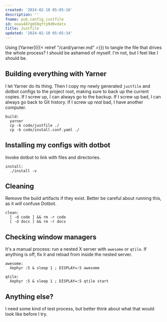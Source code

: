 ```yaml
---
created: '2024-02-10 05:05:16'
description: ''
fname: pub.config.justfile
id: ooau487gm58qfty9d0vdatx
title: Justfile
updated: '2024-02-10 05:05:34'
---
```


Using [Yarner]({{< relref "/card/yarner.md" >}}) to tangle the file that drives the whole process? I should be ashamed of myself. I'm not, but I feel like I should be.

## Building everything with Yarner

I let Yarner do its thing. Then I copy my newly generated `justfile` and dotbot configs to the project root, making sure to back up the current copies. If I screw up, I can always go to the backup. If I screw up bad, I can always go back to Git history. If I screw up *real* bad, I have another computer.

```justfile
build:
  yarner
  cp -b code/justfile ./
  cp -b code/install.conf.yaml ./
```

## Installing my configs with dotbot

Invoke dotbot to link with files and directories.

```justfile
install:
  ./install -v
```

## Cleaning

Remove the build artifacts if they exist. Better be careful about running this, as it *will* confuse Dotbot.

```justfile
clean:
  [ -d code ] && rm -r code
  [ -d docs ] && rm -r docs
```

## Checking window managers

It's a manual process: run a nested X server with `awesome` or `qtile`.
If anything is off, fix it and reload from inside the nested server.

```justfile
awesome:
  Xephyr :5 & sleep 1 ; DISPLAY=:5 awesome

qtile:
  Xephyr :5 & sleep 1 ; DISPLAY=:5 qtile start
```

## Anything else?

I need some kind of test process, but better think about what that would look like before I try.